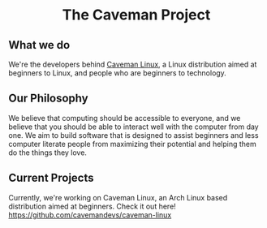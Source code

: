 # <div align="center"> The Caveman Project </div>

## What we do
We're the developers behind [Caveman Linux](https://github.com/cavemandevs/caveman-linux), a Linux distribution aimed at beginners to Linux, and people who are beginners to technology.

## Our Philosophy
We believe that computing should be accessible to everyone, and we believe that you should be able to interact well with the computer from day one. We aim to build software that is designed to assist beginners and less computer literate people from maximizing their potential and helping them do the things they love.

## Current Projects
Currently, we're working on Caveman Linux, an Arch Linux based distribution aimed at beginners.
Check it out here! https://github.com/cavemandevs/caveman-linux
